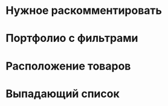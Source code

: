 # Нужное раскомментировать
# 
# 
# Портфолио с фильтрами
# <Portfolio />
# 
# Расположение товаров
# <Layouts />
# 
# Выпадающий список
# <Dropdown />
# 
# 
